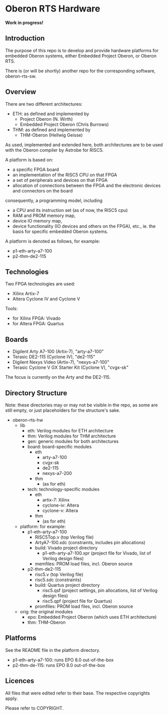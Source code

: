 # Oberon RTS Hardware

**Work in progress!**

## Introduction

The purpose of this repo is to develop and provide hardware platforms for embedded Oberon systems, either Embedded Project Oberon, or Oberon RTS.

There is (or will be shortly) another repo for the corresponding software, oberon-rts-sw.

## Overview

There are two different architectures:
* ETH: as defined and implemented by
  * Project Oberon (N. Wirth)
  * Embedded Project Oberon (Chris Burrows)
* THM: as defined and implemented by
  * THM-Oberon (Hellwig Geisse)

As used, implemented and extended here, both architectures are to be used with the Oberon compiler by Astrobe for RISC5.

A platform is based on:
* a specific FPGA board
* an implementation of the RISC5 CPU on that FPGA
* a set of peripherals and devices on that FPGA
* allocation of connections between the FPGA and the electronic devices and connectors on the board

consequently, a programming model, including
* a CPU and its instruction set (as of now, the RISC5 cpu)
* RAM and PROM memory map,
* device IO memory map,
* device functionality (IO devices and others on the FPGA),
etc., ie. the basis for specific embedded Oberon systems.

A platform is denoted as follows, for example:
* p1-eth-arty-a7-100
* p2-thm-de2-115

## Technologies

Two FPGA technologies are used:
* Xilinx Artix-7
* Altera Cyclone IV and Cyclone V

Tools:
* for Xilinx FPGA: Vivado
* for Altera FPGA: Quartus

## Boards

* Digilent Arty A7-100 (Artix-7), "arty-a7-100"
* Terasic DE2-115 (Cyclone IV), "de2-115"
* Digilent Nexys Video (Artix-7), "nexys-a7-100"
* Terasic Cyclone V GX Starter Kit (Cyclone V), "cvgx-sk"

The focus is currently on the Arty and the DE2-115.

## Directory Structure

Note: these directories may or may not be visible in the repo, as some are still empty, or just placeholders for the structure's sake.

* oberon-rts-hw
  * lib
    * eth: Verilog modules for ETH architecture
    * thm: Verilog modules for THM architecture
    * gen: generic modules for both architectures
    * board: board-specific modules
      * eth
        * arty-a7-100
        * cvgx-sk
        * de2-115
        * nexys-a7-200
      * thm
        * (as for eth)
    * tech: technology-specific modules
      * eth
        * artix-7: Xilinx
        * cyclone-iv: Altera
        * cyclone-v: Altera
      * thm
        * (as for eth)
  * platform: for example:
    * p1-eth-arty-a7-100
      * RISC5Top.v (top Verilog file)
      * ArtyA7-100.xdc (constraints, includes pin allocations)
      * build: Vivado project directory
        * p1-eth-arty-a7-100.xpr (project file for Vivado, list of Verilog design files)
      * memfiles: PROM load files, incl. Oberon source
    * p2-thm-de2-115
      * risc5.v (top Verilog file)
      * risc5.sdc (constraints)
      * build: Quartus project directory
        * risc5.qsf (project settings, pin allocations, list of Verilog design files)
        * risc5.qpf (project file for Quartus)
      * promfiles: PROM load files, incl. Oberon source
  * orig: the original modules
    * epo: Embedded Project Oberon (which uses ETH architecture)
    * thm: THM-Oberon

## Platforms

See the README file in the platform directory.

* p1-eth-arty-a7-100: runs EPO 8.0 out-of-the-box
* p2-thm-de-115: runs EPO 8.0 out-of-the-box


## Licences

All files that were edited refer to their base. The respective copyrights apply.

Please refer to COPYRIGHT.
